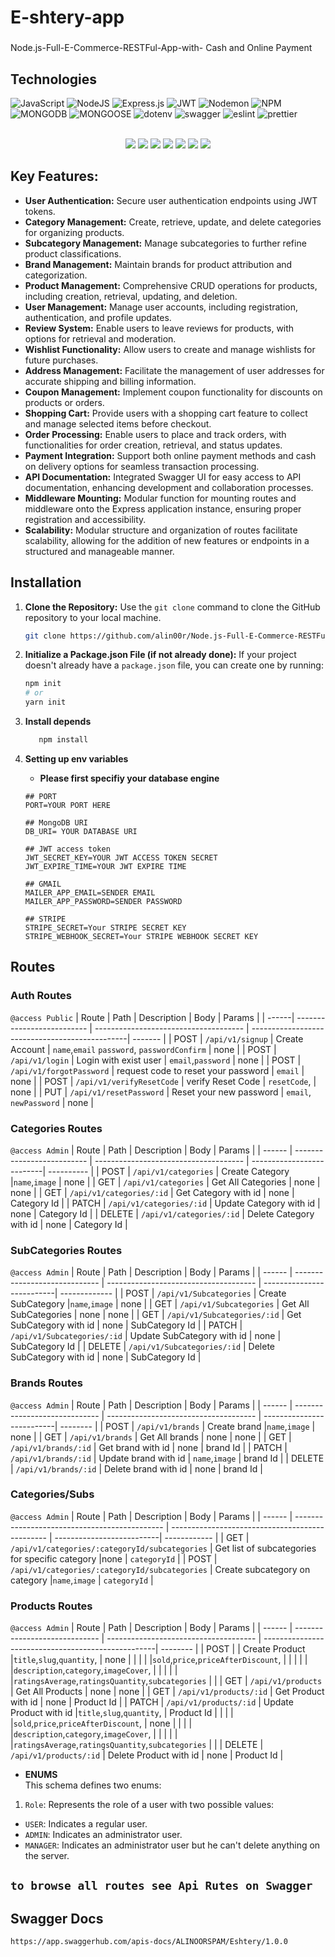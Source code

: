 ﻿# E-shtery-app

###

Node.js-Full-E-Commerce-RESTFul-App-with- Cash and Online Payment

## Technologies

<div>
    
  ![JavaScript](https://img.shields.io/badge/javascript-%23323330.svg?style=for-the-badge&logo=javascript&logoColor=%23F7DF1E) ![NodeJS](https://img.shields.io/badge/node.js-6DA55F?style=for-the-badge&logo=node.js&logoColor=white) ![Express.js](https://img.shields.io/badge/express.js-%23404d59.svg?style=for-the-badge&logo=express&logoColor=%2361DAFB) ![JWT](https://img.shields.io/badge/JWT-black?style=for-the-badge&logo=JSON%20web%20tokens) ![Nodemon](https://img.shields.io/badge/NODEMON-%23323330.svg?style=for-the-badge&logo=nodemon&logoColor=%BBDEAD) ![NPM](https://img.shields.io/badge/NPM-%23CB3837.svg?style=for-the-badge&logo=npm&logoColor=white) ![MONGODB](https://img.shields.io/badge/mongodb-6DA55F?style=for-the-badge&logo=mongodb&logoColor=white) ![MONGOOSE](https://img.shields.io/badge/MONGOOSE-ff0000?style=for-the-badge&logo=MONGOOSE&logoColor=white)
  ![dotenv](https://img.shields.io/badge/dotenv-3982CE?style=for-the-badge&logo=dotenv&logoColor=white1)
  ![swagger](https://img.shields.io/badge/swagger-00FF00?style=for-the-badge&logo=swagger&logoColor=white)
  ![eslint](https://img.shields.io/badge/eslint-8A118C?style=for-the-badge&logo=eslint&logoColor=white)
  ![prettier](https://img.shields.io/badge/prettier-8A118C?style=for-the-badge&logo=prettier&logoColor=white)
  
  <br>
  <center>
  
  <img src="https://camo.githubusercontent.com/2dbe8dc3b8fa5ac59437c9d8c94323ad3f0052d3ff5ac0e9c258ceb5daba76f8/68747470733a2f2f696d672e736869656c64732e696f2f62616467652f31362e332e312d646f74656e762d726564">

  <img src="https://camo.githubusercontent.com/a3ff2a5d02a913cdf673537dea66873aecaf58cb8c770f9225e2d2959712ed6b/68747470733a2f2f696d672e736869656c64732e696f2f62616467652f312e342e352d2d6c74732e312d6d756c7465722d726564">
  <img src="https://camo.githubusercontent.com/e098806c441efac8d7c44cbb0cf5000f113dfc54db28d16bbfcbeddc3ba316ed/68747470733a2f2f696d672e736869656c64732e696f2f62616467652f312e31302e302d6d6f7267616e2d726564">
  <img src="https://camo.githubusercontent.com/b9fe7b2faa1b963c1d1b77ee18a4a7689a0d46d18cf38a48ae464f2a03357eba/68747470733a2f2f696d672e736869656c64732e696f2f62616467652f362e392e342d6e6f64656d61696c65722d726564">
  <img src="https://camo.githubusercontent.com/2aa8d320fc8552d10a9f66e1076360d1f0c9ef2ee5adaea034cd13f68ca1efdc/68747470733a2f2f696d672e736869656c64732e696f2f62616467652f352e312e302d6263727970742d726564">
  <img src="https://camo.githubusercontent.com/f73e41f53709208ed3f07c001ccb103454212e26e6d296fa823e02cde579b205/68747470733a2f2f696d672e736869656c64732e696f2f62616467652f312e322e302d657870726573732d2d6173796e632d2d68616e646c65722d726564">
  <img src="https://camo.githubusercontent.com/bdd58addfeff8b18867ab6606b24bd158319885f8c1918ec13c5786259b6c5ab/68747470733a2f2f696d672e736869656c64732e696f2f62616467652f372e302e312d657870726573732d2d76616c696461746f722d726564">

  </center>
</dev>

## **Key Features:**

- **User Authentication:** Secure user authentication endpoints using JWT tokens.
- **Category Management:** Create, retrieve, update, and delete categories for organizing products.
- **Subcategory Management:** Manage subcategories to further refine product classifications.
- **Brand Management:** Maintain brands for product attribution and categorization.
- **Product Management:** Comprehensive CRUD operations for products, including creation, retrieval, updating, and deletion.
- **User Management:** Manage user accounts, including registration, authentication, and profile updates.
- **Review System:** Enable users to leave reviews for products, with options for retrieval and moderation.
- **Wishlist Functionality:** Allow users to create and manage wishlists for future purchases.
- **Address Management:** Facilitate the management of user addresses for accurate shipping and billing information.
- **Coupon Management:** Implement coupon functionality for discounts on products or orders.
- **Shopping Cart:** Provide users with a shopping cart feature to collect and manage selected items before checkout.
- **Order Processing:** Enable users to place and track orders, with functionalities for order creation, retrieval, and status updates.
- **Payment Integration:** Support both online payment methods and cash on delivery options for seamless transaction processing.
- **API Documentation:** Integrated Swagger UI for easy access to API documentation, enhancing development and collaboration processes.
- **Middleware Mounting:** Modular function for mounting routes and middleware onto the Express application instance, ensuring proper registration and accessibility.
- **Scalability:** Modular structure and organization of routes facilitate scalability, allowing for the addition of new features or endpoints in a structured and manageable manner.

## Installation

1. **Clone the Repository:**
   Use the `git clone` command to clone the GitHub repository to your local machine.
   ```bash
   git clone https://github.com/alin00r/Node.js-Full-E-Commerce-RESTFul-App-with-Payment
   ```
2. **Initialize a Package.json File (if not already done):**
   If your project doesn't already have a `package.json` file, you can create one by running:
   ```bash
   npm init
   # or
   yarn init
   ```
3. **Install depends**
   ```bash
      npm install
   ```
4. **Setting up env variables**<br>

   - **Please first specifiy your database engine**

   ```properties
   ## PORT
   PORT=YOUR PORT HERE

   ## MongoDB URI
   DB_URI= YOUR DATABASE URI

   ## JWT access token
   JWT_SECRET_KEY=YOUR JWT ACCESS TOKEN SECRET
   JWT_EXPIRE_TIME=YOUR JWT EXPIRE TIME

   ## GMAIL
   MAILER_APP_EMAIL=SENDER EMAIL
   MAILER_APP_PASSWORD=SENDER PASSWORD

   ## STRIPE
   STRIPE_SECRET=Your STRIPE SECRET KEY
   STRIPE_WEBHOOK_SECRET=Your STRIPE WEBHOOK SECRET KEY

   ```

## Routes

### Auth Routes

`@access Public`
| Route | Path | Description | Body | Params |
| ------| -------------------------- | ------------------------------------- | -----------------------------------------------| ------- |
| POST | `/api/v1/signup` | Create Account | `name`,`email` `password`, `passwordConfirm` | none |
| POST | `/api/v1/login` | Login with exist user | `email`,`password` | none |
| POST | `/api/v1/forgotPassword` | request code to reset your password | `email` | none |
| POST | `/api/v1/verifyResetCode` | verify Reset Code | `resetCode`, | none |
| PUT | `/api/v1/resetPassword` | Reset your new password | `email`, `newPassword` | none |

### Categories Routes

`@access Admin`
| Route | Path | Description | Body | Params |
| ------ | -------------------------- | ------------------------------------- | --------------------------| ---------- |
| POST | `/api/v1/categories` | Create Category |`name`,`image` | none |
| GET | `/api/v1/categories` | Get All Categories | none | none |
| GET | `/api/v1/categories/:id` | Get Category with id | none | Category Id |
| PATCH | `/api/v1/categories/:id` | Update Category with id | none | Category Id |
| DELETE | `/api/v1/categories/:id` | Delete Category with id | none | Category Id |

### SubCategories Routes

`@access Admin`
| Route | Path | Description | Body | Params |
| ------ | ----------------------------- | ------------------------------------- | --------------------------| ------------- |
| POST | `/api/v1/Subcategories` | Create SubCategory |`name`,`image` | none |
| GET | `/api/v1/Subcategories` | Get All SubCategories | none | none |
| GET | `/api/v1/Subcategories/:id` | Get SubCategory with id | none | SubCategory Id |
| PATCH | `/api/v1/Subcategories/:id` | Update SubCategory with id | none | SubCategory Id |
| DELETE | `/api/v1/Subcategories/:id` | Delete SubCategory with id | none | SubCategory Id |

### Brands Routes

`@access Admin`
| Route | Path | Description | Body | Params |
| ------ | ----------------------------- | ------------------------------------- | --------------------------| -------- |
| POST | `/api/v1/brands` | Create brand |`name`,`image` | none |
| GET | `/api/v1/brands` | Get All brands | none | none |
| GET | `/api/v1/brands/:id` | Get brand with id | none | brand Id |
| PATCH | `/api/v1/brands/:id` | Update brand with id | `name`,`image` | brand Id |
| DELETE | `/api/v1/brands/:id` | Delete brand with id | none | brand Id |

### Categories/Subs

`@access Admin`
| Route | Path | Description | Body | Params |
| ------ | --------------------------------------------- | ----------------------------------------------- | --------------------------| ------------ |
| GET | `/api/v1/categories/:categoryId/subcategories` | Get list of subcategories for specific category |none | `categoryId` |
| POST | `/api/v1/categories/:categoryId/subcategories` | Create subcategory on category |`name`,`image` | `categoryId` |

### Products Routes

`@access Admin`
| Route | Path | Description | Body | Params |
| ------ | ----------------------------- | ------------------------------------- | ---------------------------------------------------| -------- |
| POST | | Create Product |`title`,`slug`,`quantity`, | none |
| | | |`sold`,`price`,`priceAfterDiscount`, | |
| | | |`description`,`category`,`imageCover`, | |
| | | |`ratingsAverage`,`ratingsQuantity`,`subcategories` | | | GET | `/api/v1/products` | Get All Products | none | none |
| GET | `/api/v1/products/:id` | Get Product with id | none | Product Id |
| PATCH | `/api/v1/products/:id` | Update Product with id |`title`,`slug`,`quantity`, | Product Id |
| | | |`sold`,`price`,`priceAfterDiscount`, | none |
| | | |`description`,`category`,`imageCover`, | |
| | | |`ratingsAverage`,`ratingsQuantity`,`subcategories` | |
| DELETE | `/api/v1/products/:id` | Delete Product with id | none | Product Id |

- **ENUMS** <br>
  This schema defines two enums:

1. `Role`: Represents the role of a user with two possible values:

- `USER`: Indicates a regular user.
- `ADMIN`: Indicates an administrator user.
- `MANAGER`: Indicates an administrator user but he can't delete anything on the server.

## `to browse all routes see Api Rutes on Swagger`

## Swagger Docs

```
https://app.swaggerhub.com/apis-docs/ALINOORSPAM/Eshtery/1.0.0

```
